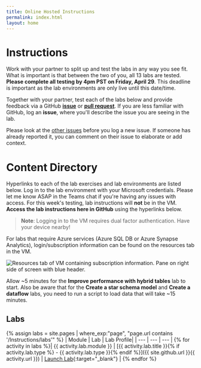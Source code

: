 ```yaml
---
title: Online Hosted Instructions
permalink: index.html
layout: home
---
```

# Instructions

Work with your partner to split up and test the labs in any way you see fit. What is important is that between the two of you, all 13 labs are tested. **Please complete all testing by 4pm PST on Friday, April 29**. This deadline is important as the lab environments are only live until this date/time.

Together with your partner, test each of the labs below and provide feedback via a GitHub **[issue](https://github.com/shannonlindsay/Data-AI-Dev/issues/new)** or **[pull request](https://github.com/shannonlindsay/Data-AI-Dev/pulls)**. If you are less familiar with GitHub, log an **issue**, where you'll describe the issue you are seeing in the lab.

Please look at the [other issues](https://github.com/shannonlindsay/Data-AI-Dev/issues) before you log a new issue. If someone has already reported it, you can comment on their issue to elaborate or add context.

# Content Directory

Hyperlinks to each of the lab exercises and lab environments are listed below. Log in to the lab environment with your Microsoft credentials. Please let me know ASAP in the Teams chat if you're having any issues with access. For this week's testing, lab instructions will **not** be in the VM. **Access the lab instructions here in GitHub** using the hyperlinks below.

>**Note**: Logging in to the VM requires dual factor authentication. Have your device nearby!

For labs that require Azure services (Azure SQL DB or Azure Synapse Analytics), login/subscription information can be found on the resources tab in the VM. 

![Resources tab of VM containing subscription information. Pane on right side of screen with blue header.](https://user-images.githubusercontent.com/77289548/164934166-41296702-01b7-484b-ac23-1c9a23e7f1da.png)

Allow ~5 minutes for the **Improve performance with hybrid tables** lab to start. Also be aware that for the **Create a star schema model** and **Create a dataflow** labs, you need to run a script to load data that will take ~15 minutes.

## Labs

{% assign labs = site.pages | where_exp:"page", "page.url contains '/Instructions/labs'" %}
| Module | Lab | Lab Profile|
| --- | --- | --- | 
{% for activity in labs  %}| {{ activity.lab.module }} | [{{ activity.lab.title }}{% if activity.lab.type %} - {{ activity.lab.type }}{% endif %}]({{ site.github.url }}{{ activity.url }}) | [Launch Lab]({{activity.lab.labprofile}}){:target="_blank"} |
{% endfor %}
